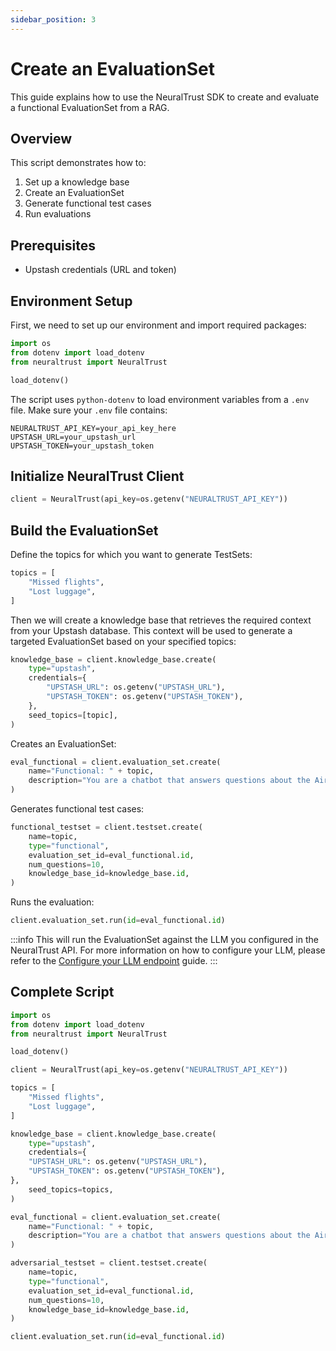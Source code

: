 ```yaml
---
sidebar_position: 3
---
```


# Create an EvaluationSet

This guide explains how to use the NeuralTrust SDK to create and evaluate a functional EvaluationSet from a RAG.

## Overview

This script demonstrates how to:

1. Set up a knowledge base
2. Create an EvaluationSet
3. Generate functional test cases
4. Run evaluations

## Prerequisites

- Upstash credentials (URL and token)

## Environment Setup

First, we need to set up our environment and import required packages:

```python
import os
from dotenv import load_dotenv
from neuraltrust import NeuralTrust

load_dotenv()
```

The script uses `python-dotenv` to load environment variables from a `.env` file. Make sure your `.env` file contains:

```plaintext
NEURALTRUST_API_KEY=your_api_key_here
UPSTASH_URL=your_upstash_url
UPSTASH_TOKEN=your_upstash_token
```

## Initialize NeuralTrust Client

```python
client = NeuralTrust(api_key=os.getenv("NEURALTRUST_API_KEY"))
```

## Build the EvaluationSet

Define the topics for which you want to generate TestSets:

```python
topics = [
    "Missed flights",
    "Lost luggage",
]
```

Then we will create a knowledge base that retrieves the required context from your Upstash database. This context will be used to generate a targeted EvaluationSet based on your specified topics:

```python
knowledge_base = client.knowledge_base.create(
    type="upstash",
    credentials={
        "UPSTASH_URL": os.getenv("UPSTASH_URL"),
        "UPSTASH_TOKEN": os.getenv("UPSTASH_TOKEN"),
    },
    seed_topics=[topic],
)
```

Creates an EvaluationSet:

```python
eval_functional = client.evaluation_set.create(
    name="Functional: " + topic,
    description="You are a chatbot that answers questions about the Airline topics.",
)
```

Generates functional test cases:
```python
functional_testset = client.testset.create(
    name=topic,
    type="functional",
    evaluation_set_id=eval_functional.id,
    num_questions=10,
    knowledge_base_id=knowledge_base.id,
)
```

Runs the evaluation:

```python
client.evaluation_set.run(id=eval_functional.id)
```

:::info
This will run the EvaluationSet against the LLM you configured in the NeuralTrust API. 
For more information on how to configure your LLM, please refer to the [Configure your LLM endpoint](./configure-llm-endpoint.md) guide.
:::

## Complete Script

```python
import os
from dotenv import load_dotenv
from neuraltrust import NeuralTrust

load_dotenv()

client = NeuralTrust(api_key=os.getenv("NEURALTRUST_API_KEY"))

topics = [
    "Missed flights",
    "Lost luggage",
]

knowledge_base = client.knowledge_base.create(
    type="upstash",
    credentials={
    "UPSTASH_URL": os.getenv("UPSTASH_URL"),
    "UPSTASH_TOKEN": os.getenv("UPSTASH_TOKEN"),
},
    seed_topics=topics,
)

eval_functional = client.evaluation_set.create(
    name="Functional: " + topic,
    description="You are a chatbot that answers questions about the Airline topics.",
)

adversarial_testset = client.testset.create(
    name=topic,
    type="functional",
    evaluation_set_id=eval_functional.id,
    num_questions=10,
    knowledge_base_id=knowledge_base.id,
)

client.evaluation_set.run(id=eval_functional.id)
```